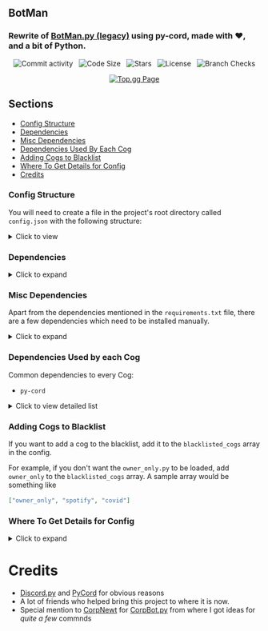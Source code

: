 BotMan
-----------

### Rewrite of [BotMan.py (legacy)](https://github.com/code-cecilia/botman.py-legacy) using py-cord, made with ❤️, and a bit of Python.

<p align="center">
  <img src="https://img.shields.io/github/commit-activity/m/Mahas1/BotMan.py?style=for-the-badge" alt="Commit activity" />
  &nbsp
  <img src="https://img.shields.io/github/languages/code-size/Mahas1/BotMan.py?style=for-the-badge" alt="Code Size">
  &nbsp
  <img src="https://img.shields.io/github/stars/Mahas1/BotMan.py?style=for-the-badge" alt="Stars">
  &nbsp
  <img src="https://img.shields.io/github/license/Mahas1/BotMan.py?style=for-the-badge" alt="License">
  &nbsp
  <img src="https://img.shields.io/github/checks-status/Mahas1/BotMan.py/main?style=for-the-badge" alt="Branch Checks">

</p>

<p align="center">

<a href="https://top.gg/bot/845225811152732179"> 
  <img src="https://top.gg/api/widget/845225811152732179.svg" alt="Top.gg Page"> 
</a>

</p>



## Sections

- [Config Structure](#config-structure)
- [Dependencies](#dependencies)
- [Misc Dependencies](#misc-dependencies)
- [Dependencies Used By Each Cog](#dependencies-used-by-each-cog)
- [Adding Cogs to Blacklist](#adding-cogs-to-blacklist)
- [Where To Get Details for Config](#where-to-get-details-for-config)
- [Credits](#credits)

### Config Structure

You will need to create a file in the project's root directory called `config.json` with the following structure:
<details>
<summary>Click to view</summary>

```json
{
  "bot_token": "",
  "bot_owner_id": 123456789,
  "bot_prefix": "",
  "bot_description": "The coolest Python bot on the planet!",
  "bot_stream": true,
  "bot_stream_url": "https://www.youtube.com/watch?v=dQw4w9WgXcQ",
  "bot_log_channel": 123456789,
  "auto_backup": true,
  "max_backups": 10,
  "blacklisted_cogs": [
    "cog1",
    "cog2"
  ],
  "imgflip_username": "",
  "imgflip_password": "",
  "weather_api_key": "",
  "spotify_client_id": "",
  "spotify_client_secret": "",
  "topgg_token": "",
  "reddit_username": "",
  "reddit_password": "",
  "reddit_client_id": "",
  "reddit_client_secret": "",
  "currency_api_key": "",
  "openrobot_api_key": "",
  "tesseract_custom_path": "",
  "tesseract_tessdata_path": ""
}
```
</details>

### Dependencies
<details>
<summary>Click to expand</summary>
This project uses a list of dependencies which can be found in the [requirements file](requirements.txt).
You can install them using the following command:

```shell
# macOS
python3 -m pip install -r requirements.txt

# Windows
python -m pip install -r requirements.txt

# Linux (Works on my Ubuntu machine, I don't really know about other distros)
python3 -m pip install -r requirements.txt
```

In case you are hosting the bot in an obscure environment, like a very old jailbroken iPad _(don't.)_, you might find
that
not all dependencies can be installed on your machine.
In that case, you can install the available dependencies manually,
then add the cogs which use the unavailable dependencies to the `blacklisted_cogs` array in the config.
A list of all dependencies each Cog uses can be found [here](#dependencies-used-by-each-cog).<br>
You can install a dependency manually by running the following command:

```shell
# macOS
python3 -m pip install <dependency>

# Windows
python -m pip install <dependency>

# Linux (Works on my Ubuntu machine, I don't really know about other distros)
python3 -m pip install <dependency>
```
</details>

### Misc Dependencies

Apart from the dependencies mentioned in the `requirements.txt` file, there are a few dependencies which need to be
installed manually.

<details>
<summary>Click to expand</summary>
- `topggpy`
  If you are going to use the `topgg_commands` cog, you need to install the `topggpy` dependency.
  ```shell
  # macOS
  python3 -m pip install topggpy

  # Windows
  python -m pip install topggpy
  
  # Linux (Works on my Ubuntu machine, I don't really know about other distros)
  python3 -m pip install topggpy
  ```

- `tesseract-ocr`
    - For Linux:
  ```shell
  # Works on my Ubuntu machine, I don't really know about other distros
  sudo apt-get install tesseract-ocr
  # Install all available languages
  sudo apt-get install tesseract-ocr-all
  ```
    - For macOS:
  ```shell
  # You need Homebrew for this
  brew install tesseract
  # Install all available languages
  brew install tesseract-lang
  ```    
    - For Windows
  ```
  # There is no official installer, but this one works just fine
  Download from https://github.com/UB-Mannheim/tesseract/wiki
  ```

- `neofetch` (not very important, but nice to have)
    - [Installation Instructions](https://github.com/dylanaraps/neofetch/wiki/Installation)

</details>

### Dependencies Used by each Cog

Common dependencies to every Cog:

- `py-cord`

<details>
<summary>Click to view detailed list</summary>

Dependencies used by:

| Cog                 | Dependencies                                       |
|---------------------|----------------------------------------------------|
| bot_internal_events | aiohttp, requests                                  |
| botinfo             | aiohttp                                            |
| covid               | aiohttp                                            |
| currency            | aiohttp                                            |
| funzies             | aiohttp                                            |
| gaems               | aiohttp                                            |
| image_processing    | aiohttp, pillow, pytesseract, numpy, opencv-python |
| info                | None                                               |
| links               | None                                               |
| logging             | None                                               |
| madlibs             | aiohttp                                            |
| memes               | aiohttp                                            |
| misc                | aiohttp                                            |
| openrobot           | aiohttp                                            |
| owner_only          | aiohttp, jishaku                                   |
| roleplay            | aiohttp                                            |
| server_setup        | None                                               |
| spotify             | aiohttp, spotipy                                   |
| time_commands       | aiohttp                                            |
| topgg_commands      | topggpy (needs to be installed manually)           |
| translate           | googletrans                                        |
| weather             | aiohttp                                            |
| websurf             | aiohttp                                            |
| wikipedia           | aiohttp                                            |

</details>

### Adding Cogs to Blacklist

If you want to add a cog to the blacklist, add it to the `blacklisted_cogs` array in the config.

For example, if you don't want the `owner_only.py` to be loaded, add `owner_only` to the `blacklisted_cogs` array.
A sample array would be something like

```json
["owner_only", "spotify", "covid"]
```

### Where To Get Details for Config

<details>
<summary>Click to expand</summary>

#### `bot_token`

- Get to the [Discord Developer Portal](https://discord.com/developers/applications) and make a new application.
- Make the application a bot
- Enable Privileged Intents
- Copy Token

![new application](./readme_images/1_new_application.png)
![name the app](./readme_images/2_name_app.png)
![add bot](./readme_images/3_add_bot.png)
![copy token](./readme_images/4_copy_token.png)

#### `bot_owner_id`

- Go to the Discord app's settings
- Click on the "Advanced" tab and enable Developer Mode
- Right-click on your profile picture in any of your messages, click "Copy ID"

![Discord app settings](./readme_images/5_discord_settings.png)
![Enable developer mode](./readme_images/6_enable_developer_mode.png)
![Copy ID](./readme_images/7_copy_id.png)

#### `bot_prefix`

Set this to whatever you want your bot's prefix to be. Something like `$` or `!`.

#### `bot_description`

Set this to whatever you want your bot's description to be. This will be shown in the help command.

#### `bot_stream`

If you want your bot to have a Streaming activity status, set this to `true`. Otherwise, set it to `false`.

#### `bot_stream_url`

Only applicable if you have `bot_stream` set to `true`. Set this to the URL of the stream.
You can pass in a valid Twitch or YouTube URL. _(Perfect chance for a Rickroll)_

#### `bot_log_channel`

Set this to the ID of the channel you want your bot to log to.
Follow same instructions `bot_owner_id`, but right-click on a channel instead, to get the ID.

#### `blacklisted_cogs`

Refer [This section](#adding-cogs-to-blacklist).

#### `imgflip_username`

Sign up for an account at [Imgflip](https://imgflip.com/signup).

#### `imgflip_password`

Same as [imgflip_username](#imgflip_username).

#### `weather_api_key`

- Get the free plan from [OpenWeatherMap](https://openweathermap.org/price).
- After getting the key, you should find your API key [here](https://home.openweathermap.org/api_keys).

#### `spotify_client_id`

- Log in to the [Spotify Developer Portal](https://developer.spotify.com/dashboard/applications) and create a new
  application.
- Copy the Client ID

![Create App](./readme_images/8_create_app.png)
![Dashboard](./readme_images/9_dashboard.png)
![Copy Client ID](./readme_images/10_copy_client_id_secret.png)

#### `Spotify_client_secret`

Same as [spotify_client_id](#spotify_client_id), except you copy the Client Secret instead.

#### `topgg_token`

**Warning: Only applicable if you have a bot on top.gg which you are an owner of.**

**Note: You will need to have installed the `topggpy` package. Refer [this section](#misc-dependencies) for
instructions.**

- Click on `Edit` in the Creator Controls pane in your bot's page on top.gg
- Go to the `Webhooks` tab
- Reveal token, copy it

![topgg creator controls](./readme_images/11_topgg_creator_controls.png)
![topgg settings](./readme_images/12_topgg_settings.png)
![topgg copy token](./readme_images/13_topgg_copy_token.png)

**Warning**: The bot's server count on top.gg will be updated with the server count of your instance of this bot.

#### `reddit_username`

Go to [Reddit](https://www.reddit.com), and make a new account (You can use an existing account too)

The first step you need to do is turn on dark mode, because that's what cool people do 😎

Now go to the [Reddit Applications page](https://www.reddit.com/prefs/apps/), and create an application

![reddit app page](./readme_images/14_reddit_create_app.png)

What you need to do now, is to enter these details

- Name - A name for your application
- Check the `script` button
- set `about url` and `redirect url` as `https://localhost:8080` (It's what I do. If you know what you're doing, feel
  free to mess around.)
- Click on `Create app`

![fill details](./readme_images/15_fill_reddit_details.png)

Now, you'd see an entry for your application **above** the portion of the screen where you entered the details.

You can get the Client ID and Client Secret from these entries.
The username and password are the same as you used for your Reddit account.

#### `reddit_password`

Same as [reddit_username](#reddit_username)

#### `reddit_client_id`

Same as [reddit_username](#reddit_username)

#### `reddit_client_secret`

Same as [reddit_username](#reddit_username)

#### `currency_api_key`

Get the free API Key from [CurrencyConvertApi](https://free.currencyconverterapi.com/).

#### `openrobot_api_key`

Go to [OpenRobot's Documentation](https://api.openrobot.xyz/api/docs#section/Authentication) and follow the
instructions.
![openrobot token](./readme_images/16_openrobot_token.png)

If you are not able to procure the API Key, you can add the `openrobot` cog to the `blacklisted_cogs` list.

</details>

# Credits

- [Discord.py](https://github.com/Rapptz/discord.py) and [PyCord](https://github.com/Pycord-Development/pycord) for
  obvious reasons
- A lot of friends who helped bring this project to where it is now.
- Special mention to [CorpNewt](https://github.com/CorpNewt) for [CorpBot.py](https://github.com/corpnewt/CorpBot.py/)
  from where I got ideas for _quite a few_ commnds
